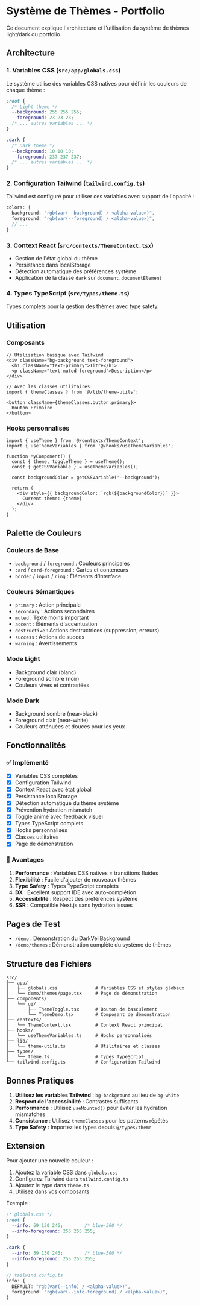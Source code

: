 # Système de Thèmes - Portfolio

Ce document explique l'architecture et l'utilisation du système de thèmes light/dark du portfolio.

## Architecture

### 1. Variables CSS (`src/app/globals.css`)

Le système utilise des variables CSS natives pour définir les couleurs de chaque thème :

```css
:root {
  /* Light theme */
  --background: 255 255 255;
  --foreground: 23 23 23;
  /* ... autres variables ... */
}

.dark {
  /* Dark theme */
  --background: 10 10 10;
  --foreground: 237 237 237;
  /* ... autres variables ... */
}
```

### 2. Configuration Tailwind (`tailwind.config.ts`)

Tailwind est configuré pour utiliser ces variables avec support de l'opacité :

```typescript
colors: {
  background: "rgb(var(--background) / <alpha-value>)",
  foreground: "rgb(var(--foreground) / <alpha-value>)",
  // ...
}
```

### 3. Context React (`src/contexts/ThemeContext.tsx`)

- Gestion de l'état global du thème
- Persistance dans localStorage
- Détection automatique des préférences système
- Application de la classe `dark` sur `document.documentElement`

### 4. Types TypeScript (`src/types/theme.ts`)

Types complets pour la gestion des thèmes avec type safety.

## Utilisation

### Composants

```tsx
// Utilisation basique avec Tailwind
<div className="bg-background text-foreground">
  <h1 className="text-primary">Titre</h1>
  <p className="text-muted-foreground">Description</p>
</div>

// Avec les classes utilitaires
import { themeClasses } from '@/lib/theme-utils';

<button className={themeClasses.button.primary}>
  Bouton Primaire
</button>
```

### Hooks personnalisés

```tsx
import { useTheme } from '@/contexts/ThemeContext';
import { useThemeVariables } from '@/hooks/useThemeVariables';

function MyComponent() {
  const { theme, toggleTheme } = useTheme();
  const { getCSSVariable } = useThemeVariables();
  
  const backgroundColor = getCSSVariable('--background');
  
  return (
    <div style={{ backgroundColor: `rgb(${backgroundColor})` }}>
      Current theme: {theme}
    </div>
  );
}
```

## Palette de Couleurs

### Couleurs de Base
- `background` / `foreground` : Couleurs principales
- `card` / `card-foreground` : Cartes et conteneurs
- `border` / `input` / `ring` : Éléments d'interface

### Couleurs Sémantiques
- `primary` : Action principale
- `secondary` : Actions secondaires
- `muted` : Texte moins important
- `accent` : Éléments d'accentuation
- `destructive` : Actions destructrices (suppression, erreurs)
- `success` : Actions de succès
- `warning` : Avertissements

### Mode Light
- Background clair (blanc)
- Foreground sombre (noir)
- Couleurs vives et contrastées

### Mode Dark
- Background sombre (near-black)
- Foreground clair (near-white)
- Couleurs atténuées et douces pour les yeux

## Fonctionnalités

### ✅ Implémenté
- [x] Variables CSS complètes
- [x] Configuration Tailwind
- [x] Context React avec état global
- [x] Persistance localStorage
- [x] Détection automatique du thème système
- [x] Prévention hydration mismatch
- [x] Toggle animé avec feedback visuel
- [x] Types TypeScript complets
- [x] Hooks personnalisés
- [x] Classes utilitaires
- [x] Page de démonstration

### 🎯 Avantages

1. **Performance** : Variables CSS natives = transitions fluides
2. **Flexibilité** : Facile d'ajouter de nouveaux thèmes
3. **Type Safety** : Types TypeScript complets
4. **DX** : Excellent support IDE avec auto-complétion
5. **Accessibilité** : Respect des préférences système
6. **SSR** : Compatible Next.js sans hydration issues

## Pages de Test

- `/demo` : Démonstration du DarkVeilBackground
- `/demo/themes` : Démonstration complète du système de thèmes

## Structure des Fichiers

```
src/
├── app/
│   ├── globals.css              # Variables CSS et styles globaux
│   └── demo/themes/page.tsx     # Page de démonstration
├── components/
│   └── ui/
│       ├── ThemeToggle.tsx      # Bouton de basculement
│       └── ThemeDemo.tsx        # Composant de démonstration
├── contexts/
│   └── ThemeContext.tsx         # Context React principal
├── hooks/
│   └── useThemeVariables.ts     # Hooks personnalisés
├── lib/
│   └── theme-utils.ts           # Utilitaires et classes
├── types/
│   └── theme.ts                 # Types TypeScript
└── tailwind.config.ts           # Configuration Tailwind
```

## Bonnes Pratiques

1. **Utilisez les variables Tailwind** : `bg-background` au lieu de `bg-white`
2. **Respect de l'accessibilité** : Contrastes suffisants
3. **Performance** : Utilisez `useMounted()` pour éviter les hydration mismatches
4. **Consistance** : Utilisez `themeClasses` pour les patterns répétés
5. **Type Safety** : Importez les types depuis `@/types/theme`

## Extension

Pour ajouter une nouvelle couleur :

1. Ajoutez la variable CSS dans `globals.css`
2. Configurez Tailwind dans `tailwind.config.ts`
3. Ajoutez le type dans `theme.ts`
4. Utilisez dans vos composants

Exemple :
```css
/* globals.css */
:root {
  --info: 59 130 246;        /* blue-500 */
  --info-foreground: 255 255 255;
}

.dark {
  --info: 59 130 246;        /* blue-500 */
  --info-foreground: 255 255 255;
}
```

```typescript
// tailwind.config.ts
info: {
  DEFAULT: "rgb(var(--info) / <alpha-value>)",
  foreground: "rgb(var(--info-foreground) / <alpha-value>)",
}
```
